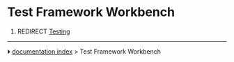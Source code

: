 # Test Framework Workbench
1.  REDIRECT [Testing](Testing.md)



---
⏵ [documentation index](../README.md) > Test Framework Workbench
